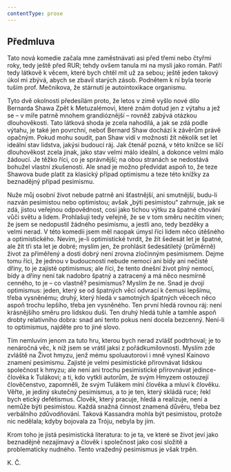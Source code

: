 ```yaml
---
contentType: prose
---
```


## Předmluva

Tato nová komedie začala mne zaměstnávati asi před třemi nebo čtyřmi roky, tedy ještě před RUR; tehdy ovšem tanula mi na mysli jako román. Patří tedy látkově k věcem, které bych chtěl mít už za sebou; ještě jeden takový úkol mi zbývá, abych se zbavil starých zásob. Podnětem k ní byla teorie tuším prof. Mečnikova, že stárnutí je autointoxikace organismu.

Tyto dvě okolnosti předesílám proto, že letos v zimě vyšlo nové dílo Bernarda Shawa Zpět k Metuzalémovi, které znám dotud jen z výtahu a jež se – v míře patrně mnohem grandióznější – rovněž zabývá otázkou dlouhověkosti. Tato látková shoda je zcela nahodilá, a jak se zdá podle výtahu, je také jen povrchní, neboť Bernard Shaw dochází k závěrům právě opačným. Pokud mohu soudit, pan Shaw vidí v možnosti žít několik set let ideální stav lidstva, jakýsi budoucí ráj. Jak čtenář pozná, v této knížce se líčí dlouhověkost zcela jinak, jako stav velmi málo ideální, a dokonce velmi málo žádoucí. Je těžko říci, co je správnější; na obou stranách se nedostává bohužel vlastní zkušenosti. Ale snad je možno předvídat aspoň to, že teze Shawova bude platit za klasický případ optimismu a teze této knížky za beznadějný případ pesimismu.

Nuže můj osobní život nebude patrně ani šťastnější, ani smutnější, budu-li nazván pesimistou nebo optimistou; avšak „býti pesimistou“ zahrnuje, jak se zdá, jistou veřejnou odpovědnost, cosi jako tichou výtku za špatné chování vůči světu a lidem. Prohlašuji tedy veřejně, že se v tom směru necítím vinen; že jsem se nedopustil žádného pesimismu, a jestli ano, tedy bezděky a velmi nerad. V této komedii jsem měl naopak úmysl říci lidem něco útěšného a optimistického. Nevím, je-li optimistické tvrdit, že žít šedesát let je špatné, ale žít tři sta let je dobré; myslím jen, že prohlásit šedesátiletý (průměrně) život za přiměřený a dosti dobrý není zrovna zločinným pesimismem. Dejme tomu říci, že jednou v budoucnosti nebude nemocí ani bídy ani nečisté dřiny, to je zajisté optimismus; ale říci, že tento dnešní život plný nemocí, bídy a dřiny není tak nadobro špatný a zatracený a má něco nesmírně cenného, to je – co vlastně? pesimismus? Myslím že ne. Snad je dvojí optimismus: jeden, který se od špatných věcí odvrací k čemusi lepšímu, třeba vysněnému; druhý, který hledá v samotných špatných věcech něco aspoň trochu lepšího, třeba jen vysněného. Ten první hledá rovnou ráj: není krásnějšího směru pro lidskou duši. Ten druhý hledá tuhle a tamhle aspoň drobty relativního dobra: snad ani tento pokus není docela bezcenný. Není-li to optimismus, najděte pro to jiné slovo.

Tím nemluvím jenom za tuto hru, kterou bych nerad zvlášť podtrhoval; je to nenáročná věc, k níž jsem se vrátil jaksi z pořádkumilovnosti. Myslím zde zvláště na Život hmyzu, jenž mému spoluautorovi i mně vynesl Kainovo znamení pesimismu. Zajisté je velmi pesimistické přirovnávat lidskou společnost k hmyzu; ale není ani trochu pesimistické přirovnávat jedince-člověka k Tulákovi; a ti, kdo vytkli autorům, že svým Hmyzem ostouzejí člověčenstvo, zapomněli, že svým Tulákem míní člověka a mluví k člověku. Věřte, je jediný skutečný pesimismus, a to je ten, který skládá ruce; řekl bych etický defétismus. Člověk, který pracuje, hledá a realizuje, není a nemůže býti pesimistou. Každá snažná činnost znamená důvěru, třeba bez verbálního zdůvodňování. Taková Kassandra mohla být pesimistou, protože nic nedělala; kdyby bojovala za Tróju, nebyla by jím.

Krom toho je jistá pesimistická literatura: to je ta, ve které se život jeví jako beznadějně nezajímavý a člověk i společnost jako cosi složitě a problematicky nudného. Tento vražedný pesimismus je však trpěn.

K. Č.
